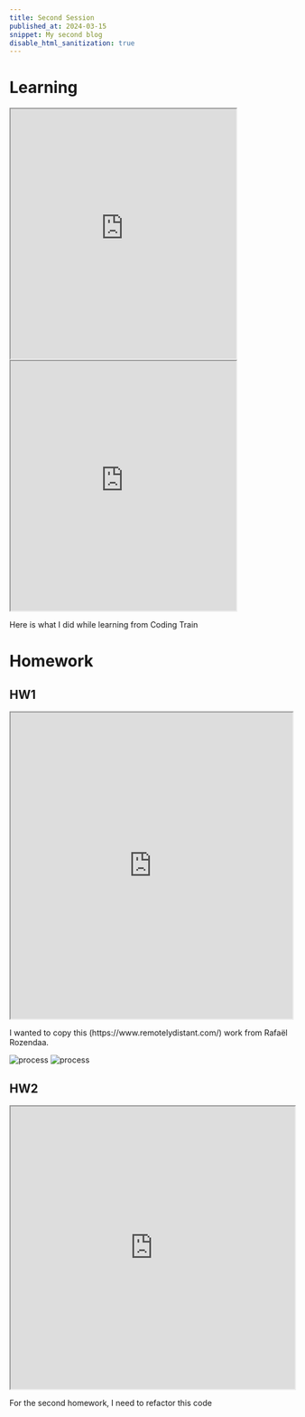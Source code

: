 ```yaml
---
title: Second Session
published_at: 2024-03-15
snippet: My second blog
disable_html_sanitization: true
---
```

# Learning
<iframe src="https://editor.p5js.org/kimnhudiep2003/full/lArm88S1c" width ="400px" height ="442px"></iframe>

<iframe src="https://editor.p5js.org/kimnhudiep2003/full/bzN2WeHn3" width ="400px" height ="442px"></iframe>

<p>Here is what I did while learning from Coding Train</p>

# Homework
## HW1
<iframe src="https://editor.p5js.org/kimnhudiep2003/full/wbuM03pbN" width ="500px" height = "542px"></iframe>
<p>I wanted to copy this (https://www.remotelydistant.com/) work from Rafaël Rozendaa.</p>

![process](/240328_second_post/img1.png)
![process](/240328_second_post/img2.png)

## HW2
<iframe src="https://editor.p5js.org/kimnhudiep2003/full/9cRXiiKyP" width = "100%" height = "500px"></iframe>
<p>For the second homework, I need to refactor this code</p>
<br>
<br>